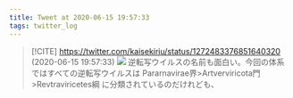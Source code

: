 ```yaml
---
title: Tweet at 2020-06-15 19:57:33
tags: twitter_log
---
```


> [!CITE] https://twitter.com/kaisekiriu/status/1272483376851640320 (2020-06-15 19:57:33)
> ![](https://twitter.com/kaisekiriu/status/1272483376851640320)
> 逆転写ウイルスの名前も面白い。今回の体系ではすべての逆転写ウイルスは
> Pararnavirae界&gt;Artverviricota門&gt;Revtraviricetes綱
> に分類されているのだけれども、
